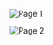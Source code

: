 ![Page 1](https://embydata.com/images/featurematrixpg1a.jpg)

![Page 2](https://embydata.com/images/featurematrixpg2a.jpg)